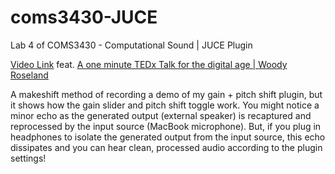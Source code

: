 # coms3430-JUCE
Lab 4 of COMS3430 - Computational Sound | JUCE Plugin

[Video Link](https://youtu.be/_HyceZY0HtE) feat. [A one minute TEDx Talk for the digital age | Woody Roseland](https://www.youtube.com/watch?v=1aA1WGON49E)

A makeshift method of recording a demo of my gain + pitch shift plugin, but it shows how the gain slider and pitch shift toggle work. You might notice a minor echo as the generated output (external speaker) is recaptured and reprocessed by the input source (MacBook microphone). But, if you plug in headphones to isolate the generated output from the input source, this echo dissipates and you can hear clean, processed audio according to the plugin settings!

